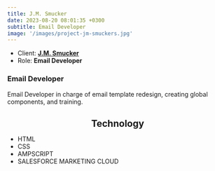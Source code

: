 ```yaml
---
title: J.M. Smucker
date: 2023-08-20 08:01:35 +0300
subtitle: Email Developer
image: '/images/project-jm-smuckers.jpg'
---
```


<!-- -->

<ul class="list-inline item-details">
    <li>Client:
        <strong><a href="https://www.jmsmucker.com/">J.M. Smucker</a>
        </strong>
    </li>
    <li>Role:
        <strong>Email Developer</strong>
    </li>
</ul>

<h3>Email Developer</h3>
Email Developer in charge of email template redesign, creating global components, and training.

<h2 style="text-align: center; margin-bottom: 10px;">Technology</h2>
<ul class="list-inline item-details">
    <li>HTML</li>
    <li>CSS</li>
    <li>AMPSCRIPT</li>
    <li>SALESFORCE MARKETING CLOUD</li>
</ul>